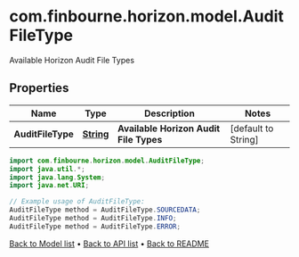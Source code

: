 # com.finbourne.horizon.model.AuditFileType
Available Horizon Audit File Types

## Properties

Name | Type | Description | Notes
------------ | ------------- | ------------- | -------------
**AuditFileType** | [**String**](.md) | **Available Horizon Audit File Types** | [default to String]

```java
import com.finbourne.horizon.model.AuditFileType;
import java.util.*;
import java.lang.System;
import java.net.URI;

// Example usage of AuditFileType:
AuditFileType method = AuditFileType.SOURCEDATA;
AuditFileType method = AuditFileType.INFO;
AuditFileType method = AuditFileType.ERROR;
```


[Back to Model list](../README.md#documentation-for-models) &#8226; [Back to API list](../README.md#documentation-for-api-endpoints) &#8226; [Back to README](../README.md)
